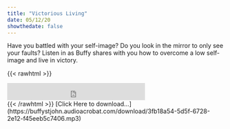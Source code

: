 ```yaml
---
title: "Victorious Living"
date: 05/12/20
showthedate: false
---
```


Have you battled with your self-image? Do you look in the mirror to only see your faults? Listen in as Buffy shares with you how to overcome a low self-image and live in victory.
<!--more-->
{{< rawhtml >}}
<iframe width='320px' height='40px' src='https://www.audioacrobat.com/tplay/Bcd4a11bc28ebcc3ad7b909093d3e68e3Nh0vFTYGJjkqCxxeRWpWZVBUVVVJSBYEPUgSeDZ+UFA' frameBorder='0'></iframe><br>
{{< /rawhtml >}}
[Click Here to download&hellip;](https://buffystjohn.audioacrobat.com/download/3fb18a54-5d5f-6728-2e12-f45eeb5c7406.mp3)